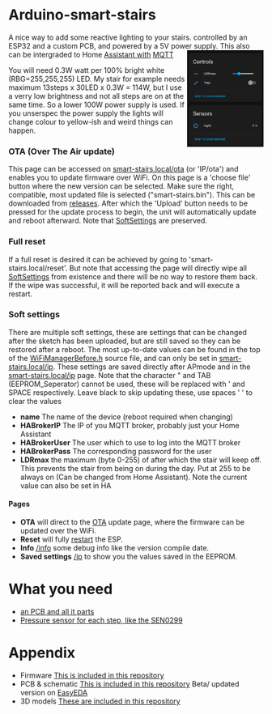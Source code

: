 # Arduino-smart-stairs
A nice way to add some reactive lighting to your stairs. controlled by an ESP32 and a custom PCB, and powered by a 5V power supply.
<img align="right" src="Images/Home Assistant dashboard.png" alt="Home Assistant dashboard example" width=30%>
This also can be intergraded to Home [Assistant with](https://www.home-assistant.io/) [MQTT](https://www.home-assistant.io/integrations/mqtt)

You will need 0.3W watt per 100% bright white (RBG=255,255,255) LED. My stair for example needs maximum 13steps x 30LED x 0.3W = 114W, but I use a verry low brightness and not all steps are on at the same time. So a lower 100W power supply is used. If you unserspec the power supply the lights will change colour to yellow-ish and weird things can happen.

### OTA (Over The Air update)
This page can be accessed on [smart-stairs.local/ota](http://smart-stairs.local/ota) (or 'IP/ota') and enables you to update firmware over WiFi.
On this page is a 'choose file' button where the new version can be selected. Make sure the right, compatible, most updated file is selected ("smart-stairs.bin"). This can be downloaded from [releases](https://github.com/jellewie/Smart-Stairs/releases). 
After which the 'Upload' button needs to be pressed for the update process to begin, the unit will automatically update and reboot afterward.
Note that [SoftSettings](#soft-settings) are preserved.

### Full reset
If a full reset is desired it can be achieved by going to 'smart-stairs.local/reset'. But note that accessing the page will directly wipe all [SoftSettings](#soft-settings) from existence and there will be no way to restore them back. If the wipe was successful, it will be reported back and will execute a restart.

### Soft settings
There are multiple soft settings, these are settings that can be changed after the sketch has been uploaded, but are still saved so they can be restored after a reboot.
The most up-to-date values can be found in the top of the [WiFiManagerBefore.h](Arduino/WiFiManagerBefore.h) source file, and can only be set in [smart-stairs.local/ip](http://smart-stairs.local/ip).
These settings are saved directly after APmode and in the [smart-stairs.local/ip](http://smart-stairs.local/ip) page.
Note that the character " and TAB (EEPROM_Seperator) cannot be used, these will be replaced with ' and SPACE respectively. Leave black to skip updating these, use spaces ' ' to clear the values
- **name** The name of the device (reboot required when changing)
- **HABrokerIP** The IP of you MQTT broker, probably just your Home Assistant
- **HABrokerUser** The user which to use to log into the MQTT broker
- **HABrokerPass** The corresponding password for the user
- **LDRmax** the maximum (byte 0-255) of after which the stair will keep off. This prevents the stair from being on during the day. Put at 255 to be always on (Can be changed from Home Assistant). Note the current value can also be set in HA

#### Pages
- **OTA** will direct to the [OTA](#ota-over-the-air-update) update page, where the firmware can be updated over the WiFi.
- **Reset** will fully [restart](#full-reset) the ESP.
- **Info** [/info](http://smart-stairs.local/info) some debug info like the version compile date.
- **Saved settings** [/ip](http://smart-stairs.local/ip) to show you the values saved in the EEPROM.

# What you need
- [an PCB and all it parts](https://oshwlab.com/jellewietsma/smart-stairs)
- [Pressure sensor for each step, like the SEN0299](https://eu.mouser.com/ProductDetail/DFRobot/SEN0299?qs=Zz7%252BYVVL6bEMMkhXlCdCeg%3D%3D)

# Appendix
* Firmware
[This is included in this repository](Arduino)
* PCB & schematic
[This is included in this repository](Schematic-PCB)
Beta/ updated version on [EasyEDA](https://oshwlab.com/jellewietsma/smart-stairs)
* 3D models
[These are included in this repository](3DModel)
